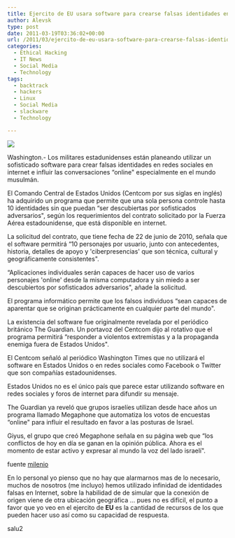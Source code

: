 ```yaml
---
title: Ejercito de EU usara software para crearse falsas identidades en internet
author: Alevsk
type: post
date: 2011-03-19T03:36:02+00:00
url: /2011/03/ejercito-de-eu-usara-software-para-crearse-falsas-identidades-en-internet/
categories:
  - Ethical Hacking
  - IT News
  - Social Media
  - Technology
tags:
  - backtrack
  - hackers
  - Linux
  - Social Media
  - slackware
  - Technology

---
```

[![](/images/ejercito-de-eu.png)](http://www.alevsk.com/2011/03/ejercito-de-eu-usara-software-para-crearse-falsas-identidades-en-internet/ejercito-de-eu/)

Washington.- Los militares estadunidenses están planeando utilizar un sofisticado software para crear falsas identidades en redes sociales en internet e influir las conversaciones “online" especialmente en el mundo musulmán.

El Comando Central de Estados Unidos (Centcom por sus siglas en inglés) ha adquirido un programa que permite que una sola persona controle hasta 10 identidades sin que puedan “ser descubiertas por sofisticados adversarios", según los requerimientos del contrato solicitado por la Fuerza Aérea estadounidense, que está disponible en internet.

La solicitud del contrato, que tiene fecha de 22 de junio de 2010, señala que el software permitirá “10 personajes por usuario, junto con antecedentes, historia, detalles de apoyo y 'ciberpresencias' que son técnica, cultural y geográficamente consistentes".

“Aplicaciones individuales serán capaces de hacer uso de varios personajes 'online' desde la misma computadora y sin miedo a ser descubiertos por sofisticados adversarios", añade la solicitud.

El programa informático permite que los falsos individuos “sean capaces de aparentar que se originan prácticamente en cualquier parte del mundo".

La existencia del software fue originalmente revelada por el periódico británico The Guardian. Un portavoz del Centcom dijo al rotativo que el programa permitirá “responder a violentos extremistas y a la propaganda enemiga fuera de Estados Unidos".

El Centcom señaló al periódico Washington Times que no utilizará el software en Estados Unidos o en redes sociales como Facebook o Twitter que son compañías estadounidenses.

Estados Unidos no es el único país que parece estar utilizando software en redes sociales y foros de internet para difundir su mensaje.

The Guardian ya reveló que grupos israelíes utilizan desde hace años un programa llamado Megaphone que automatiza los votos de encuestas “online" para influir el resultado en favor a las posturas de Israel.

Giyus, el grupo que creó Megaphone señala en su página web que “los conflictos de hoy en día se ganan en la opinión pública. Ahora es el momento de estar activo y expresar al mundo la voz del lado israelí".

fuente [milenio][1]

En lo personal yo pienso que no hay que alarmarnos mas de lo necesario, muchos de nosotros (me incluyo) hemos utilizado infinidad de identidades falsas en Internet, sobre la habilidad de de simular que la conexión de origen viene de otra ubicación geográfica … pues no es difícil, el punto a favor que yo veo en el ejercito de **EU** es la cantidad de recursos de los que pueden hacer uso así como su capacidad de respuesta.

salu2

 [1]: http://www.milenio.com/node/673334